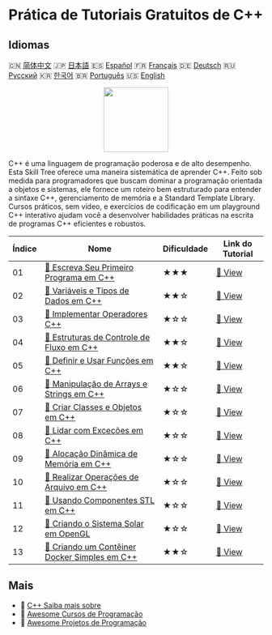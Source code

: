 # Prática de Tutoriais Gratuitos de C++

## Idiomas

🇨🇳 [简体中文](README_zh.md) 🇯🇵 [日本語](README_ja.md) 🇪🇸 [Español](README_es.md) 🇫🇷 [Français](README_fr.md) 🇩🇪 [Deutsch](README_de.md) 🇷🇺 [Русский](README_ru.md) 🇰🇷 [한국어](README_ko.md) 🇧🇷 [Português](README_pt.md) 🇺🇸 [English](README.md) 

<div align="center">
<img width="128px" src="https://file.labex.io/path/kjx58efaCNu0.png">
</div>

C++ é uma linguagem de programação poderosa e de alto desempenho. Esta Skill Tree oferece uma maneira sistemática de aprender C++. Feito sob medida para programadores que buscam dominar a programação orientada a objetos e sistemas, ele fornece um roteiro bem estruturado para entender a sintaxe C++, gerenciamento de memória e a Standard Template Library. Cursos práticos, sem vídeo, e exercícios de codificação em um playground C++ interativo ajudam você a desenvolver habilidades práticas na escrita de programas C++ eficientes e robustos.

|   Índice | Nome                                                                                                                              | Dificuldade   | Link do Tutorial                                                                            |
|----------|-----------------------------------------------------------------------------------------------------------------------------------|---------------|---------------------------------------------------------------------------------------------|
|       01 | [📖 Escreva Seu Primeiro Programa em C++](https://labex.io/pt/tutorials/cpp-write-your-first-c-program-446069)                    | ★★★           | [🔗 View](https://labex.io/pt/tutorials/cpp-write-your-first-c-program-446069)              |
|       02 | [📖 Variáveis e Tipos de Dados em C++](https://labex.io/pt/tutorials/cpp-variables-and-data-types-in-c-446078)                    | ★★☆           | [🔗 View](https://labex.io/pt/tutorials/cpp-variables-and-data-types-in-c-446078)           |
|       03 | [📖 Implementar Operadores C++](https://labex.io/pt/tutorials/cpp-implement-c-operators-446084)                                   | ★☆☆           | [🔗 View](https://labex.io/pt/tutorials/cpp-implement-c-operators-446084)                   |
|       04 | [📖 Estruturas de Controle de Fluxo em C++](https://labex.io/pt/tutorials/cpp-control-flow-structures-in-c-446083)                | ★★☆           | [🔗 View](https://labex.io/pt/tutorials/cpp-control-flow-structures-in-c-446083)            |
|       05 | [📖 Definir e Usar Funções em C++](https://labex.io/pt/tutorials/cpp-define-and-use-functions-in-c-446080)                        | ★★☆           | [🔗 View](https://labex.io/pt/tutorials/cpp-define-and-use-functions-in-c-446080)           |
|       06 | [📖 Manipulação de Arrays e Strings em C++](https://labex.io/pt/tutorials/cpp-manipulate-arrays-and-strings-in-c-446085)          | ★☆☆           | [🔗 View](https://labex.io/pt/tutorials/cpp-manipulate-arrays-and-strings-in-c-446085)      |
|       07 | [📖 Criar Classes e Objetos em C++](https://labex.io/pt/tutorials/cpp-create-classes-and-objects-in-c-446079)                     | ★☆☆           | [🔗 View](https://labex.io/pt/tutorials/cpp-create-classes-and-objects-in-c-446079)         |
|       08 | [📖 Lidar com Exceções em C++](https://labex.io/pt/tutorials/cpp-handle-exceptions-in-c-446082)                                   | ★☆☆           | [🔗 View](https://labex.io/pt/tutorials/cpp-handle-exceptions-in-c-446082)                  |
|       09 | [📖 Alocação Dinâmica de Memória em C++](https://labex.io/pt/tutorials/cpp-dynamic-memory-allocation-in-c-446081)                 | ★☆☆           | [🔗 View](https://labex.io/pt/tutorials/cpp-dynamic-memory-allocation-in-c-446081)          |
|       10 | [📖 Realizar Operações de Arquivo em C++](https://labex.io/pt/tutorials/cpp-perform-file-operations-in-c-446086)                  | ★☆☆           | [🔗 View](https://labex.io/pt/tutorials/cpp-perform-file-operations-in-c-446086)            |
|       11 | [📖 Usando Componentes STL em C++](https://labex.io/pt/tutorials/cpp-use-stl-components-in-c-446087)                              | ★☆☆           | [🔗 View](https://labex.io/pt/tutorials/cpp-use-stl-components-in-c-446087)                 |
|       12 | [📖 Criando o Sistema Solar em OpenGL](https://labex.io/pt/tutorials/cpp-creating-the-solar-system-in-opengl-298836)              | ★☆☆           | [🔗 View](https://labex.io/pt/tutorials/cpp-creating-the-solar-system-in-opengl-298836)     |
|       13 | [📖 Criando um Contêiner Docker Simples em C++](https://labex.io/pt/tutorials/cpp-creating-a-simple-docker-container-in-c-298835) | ★★☆           | [🔗 View](https://labex.io/pt/tutorials/cpp-creating-a-simple-docker-container-in-c-298835) |

## Mais

- 🔗 [C++ Saiba mais sobre](https://labex.io/pt/skilltrees/cpp)
- 🔗 [Awesome Cursos de Programação](https://github.com/labex-labs/awesome-programming-courses)
- 🔗 [Awesome Projetos de Programação](https://github.com/labex-labs/awesome-programming-projects)


